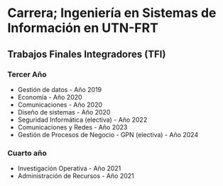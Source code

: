 # Carrera; Ingeniería en Sistemas de Información en UTN-FRT

## Trabajos Finales Integradores (TFI)

### Tercer Año

* Gestión de datos - Año 2019
* Economía - Año 2020
* Comunicaciones - Año 2020
* Diseño de sistemas - Año 2020
* Seguridad Informática (electiva) - Año 2022
* Comunicaciones y Redes - Año 2023
* Gestión de Procesos de Negocio - GPN (electiva) - Año 2024

### Cuarto año

* Investigación Operativa - Año 2021
* Administración de Recursos - Año 2021
